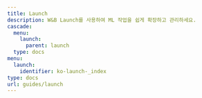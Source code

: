 ```yaml
---
title: Launch
description: W&B Launch를 사용하여 ML 작업을 쉽게 확장하고 관리하세요.
cascade:
  menu:
    launch:
      parent: launch
  type: docs
menu:
  launch:
    identifier: ko-launch-_index
type: docs
url: guides/launch
---
```


